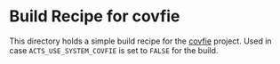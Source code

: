 <!--
SPDX-PackageName: "ACTS"
SPDX-FileCopyrightText: 2016 CERN
SPDX-License-Identifier: MPL-2.0
-->

# Build Recipe for covfie

This directory holds a simple build recipe for the
[covfie](https://github.com/acts-project/covfie) project. Used in case
`ACTS_USE_SYSTEM_COVFIE` is set to `FALSE` for the build.
